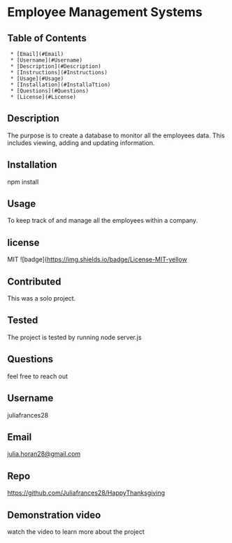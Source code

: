 # Employee Management Systems

## Table of Contents

     * [Email](#Email)
     * [Username](#Username)
     * [Description](#Description)
     * [Instructions](#Instructions)
     * [Usage](#Usage)
     * [Installation](#InstallaTtion)
     * [Questions](#Questions)
     * [License](#License)

## Description

The purpose is to create a database to monitor all the employees data. This includes viewing, adding and updating information.

## Installation

npm install

## Usage

To keep track of and manage all the employees within a company.

## license

MIT
![badge](https://img.shields.io/badge/License-MIT-yellow

## Contributed

This was a solo project.

## Tested

The project is tested by running node server.js

## Questions

feel free to reach out

## Username

juliafrances28

## Email

julia.horan28@gmail.com

## Repo

https://github.com/Juliafrances28/HappyThanksgiving

## Demonstration video

watch the video to learn more about the project
